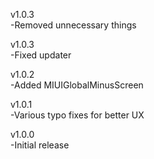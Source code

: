 v1.0.3  
-Removed unnecessary things  
  
v1.0.3  
-Fixed updater  
  
v1.0.2  
-Added MIUIGlobalMinusScreen  
  
v1.0.1  
-Various typo fixes for better UX  
  
v1.0.0  
-Initial release
